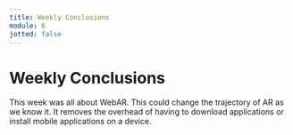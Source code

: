 ```yaml
---
title: Weekly Conclusions
module: 6
jotted: false
---
```


# Weekly Conclusions

This week was all about WebAR.  This could change the trajectory of AR as we know it.  It removes the overhead of having to download applications or install mobile applications on a device.